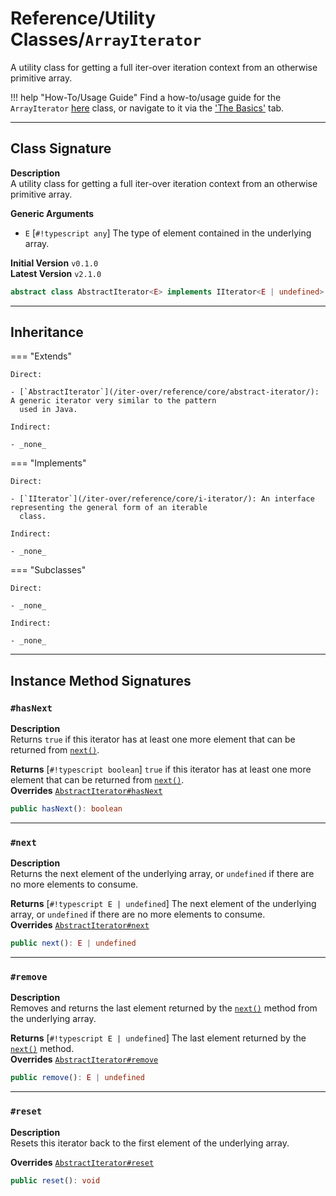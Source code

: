 # Reference/Utility Classes/`ArrayIterator`

A utility class for getting a full iter-over iteration context from an otherwise primitive array.

!!! help "How-To/Usage Guide"
    Find a how-to/usage guide for the `ArrayIterator` [here](/iter-over/basics/utility-classes/array-iterator/) class,
    or navigate to it via the ['The Basics'](/iter-over/basics/) tab.

---

## Class Signature

**Description** <br />
A utility class for getting a full iter-over iteration context from an otherwise primitive array.

**Generic Arguments** <br />
- `E` [`#!typescript any`] The type of element contained in the underlying array.

**Initial Version** `v0.1.0` <br />
**Latest Version** `v2.1.0`

```typescript
abstract class AbstractIterator<E> implements IIterator<E | undefined>
```

---

## Inheritance

=== "Extends"

    Direct:

    - [`AbstractIterator`](/iter-over/reference/core/abstract-iterator/): A generic iterator very similar to the pattern
      used in Java.

    Indirect:

    - _none_

=== "Implements"

    Direct:

    - [`IIterator`](/iter-over/reference/core/i-iterator/): An interface representing the general form of an iterable
      class.

    Indirect:

    - _none_

=== "Subclasses"

    Direct:

    - _none_

    Indirect:

    - _none_

---

## Instance Method Signatures

### `#hasNext`

**Description** <br />
Returns `true` if this iterator has at least one more element that can be returned from [`next()`](#next).

**Returns** [`#!typescript boolean`] `true` if this iterator has at least one more element that can be returned from
[`next()`](#next). <br />
**Overrides** [`AbstractIterator#hasNext`](/iter-over/reference/core/abstract-iterator/#hasnext)

```typescript
public hasNext(): boolean
```

---

### `#next`

**Description** <br />
Returns the next element of the underlying array, or `undefined` if there are no more elements to consume.

**Returns** [`#!typescript E | undefined`] The next element of the underlying array, or `undefined` if there are no more
elements to consume. <br />
**Overrides** [`AbstractIterator#next`](/iter-over/reference/core/abstract-iterator/#next)

```typescript
public next(): E | undefined
```

---

### `#remove`

**Description** <br />
Removes and returns the last element returned by the [`next()`](#next) method from the underlying array.

**Returns** [`#!typescript E | undefined`] The last element returned by the [`next()`](#next) method. <br />
**Overrides** [`AbstractIterator#remove`](/iter-over/reference/core/abstract-iterator/#remove)

```typescript
public remove(): E | undefined
```

---

### `#reset`

**Description** <br />
Resets this iterator back to the first element of the underlying array.

**Overrides** [`AbstractIterator#reset`](/iter-over/reference/core/abstract-iterator/#reset)

```typescript
public reset(): void
```
